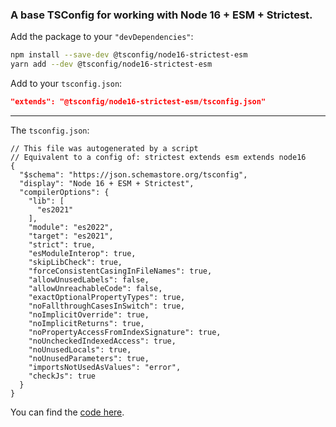 ### A base TSConfig for working with Node 16 + ESM + Strictest.

Add the package to your `"devDependencies"`:

```sh
npm install --save-dev @tsconfig/node16-strictest-esm
yarn add --dev @tsconfig/node16-strictest-esm
```

Add to your `tsconfig.json`:

```json
"extends": "@tsconfig/node16-strictest-esm/tsconfig.json"
```

---

The `tsconfig.json`: 

```jsonc
// This file was autogenerated by a script
// Equivalent to a config of: strictest extends esm extends node16
{
  "$schema": "https://json.schemastore.org/tsconfig",
  "display": "Node 16 + ESM + Strictest",
  "compilerOptions": {
    "lib": [
      "es2021"
    ],
    "module": "es2022",
    "target": "es2021",
    "strict": true,
    "esModuleInterop": true,
    "skipLibCheck": true,
    "forceConsistentCasingInFileNames": true,
    "allowUnusedLabels": false,
    "allowUnreachableCode": false,
    "exactOptionalPropertyTypes": true,
    "noFallthroughCasesInSwitch": true,
    "noImplicitOverride": true,
    "noImplicitReturns": true,
    "noPropertyAccessFromIndexSignature": true,
    "noUncheckedIndexedAccess": true,
    "noUnusedLocals": true,
    "noUnusedParameters": true,
    "importsNotUsedAsValues": "error",
    "checkJs": true
  }
}

```

You can find the [code here](https://github.com/tsconfig/bases/blob/master/bases/node16-strictest-esm.json).
